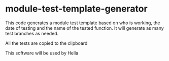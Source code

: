 # module-test-template-generator

This code generates a module test template based on who is working, the date of testing and the name of the tested function.
It will generate as many test branches as needed.

All the tests are copied to the clipboard

This software will be used by Hella
